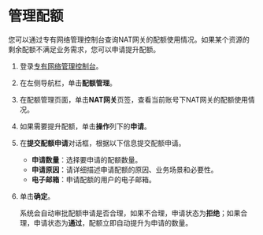 # 管理配额

您可以通过专有网络管理控制台查询NAT网关的配额使用情况。如果某个资源的剩余配额不满足业务需求，您可以申请提升配额。

1.  登录[专有网络管理控制台](https://vpcnext.console.aliyun.com/vpc)。

2.  在左侧导航栏，单击**配额管理**。

3.  在配额管理页面，单击**NAT网关**页签，查看当前账号下NAT网关的配额使用情况。

4.  如果需要提升配额，单击**操作**列下的**申请**。

5.  在**提交配额申请**对话框，根据以下信息提交配额申请。

    -   **申请数量**：选择要申请的配额数量。
    -   **申请原因**：请详细描述申请配额的原因、业务场景和必要性。
    -   **电子邮箱**：申请配额的用户的电子邮箱。
6.  单击**确定**。

    系统会自动审批配额申请是否合理，如果不合理，申请状态为**拒绝**；如果合理，申请状态为**通过**，配额立即自动提升为申请的数量。


